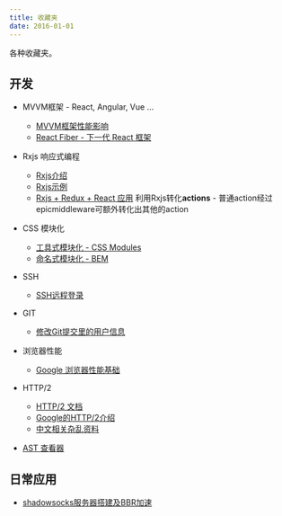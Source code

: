 ```yaml
---
title: 收藏夹
date: 2016-01-01
---
```


各种收藏夹。

<!-- more -->

## 开发

- MVVM框架 - React, Angular, Vue ...
    - [MVVM框架性能影响](https://www.zhihu.com/question/31809713/answer/53544875) 
    - [React Fiber - 下一代 React 框架](http://isfiberreadyyet.com/) 
- Rxjs 响应式编程
    - [Rxjs介绍](https://zhuanlan.zhihu.com/p/23305264)
    - [Rxjs示例](https://github.com/Brooooooklyn/learning-rxjs)
    - [Rxjs + Redux + React 应用](https://zhuanlan.zhihu.com/p/24263212) 利用Rxjs转化**actions** - 普通action经过epicmiddleware可额外转化出其他的action
- CSS 模块化
    - [工具式模块化 - CSS Modules](https://github.com/css-modules/css-modules)
    - [命名式模块化 - BEM](https://en.bem.info/)
- SSH
    - [SSH远程登录](http://www.ruanyifeng.com/blog/2011/12/ssh_remote_login.html)
- GIT
    - [修改Git提交里的用户信息](https://help.github.com/articles/changing-author-info/)
- 浏览器性能 
    - [Google 浏览器性能基础](https://developers.google.com/web/fundamentals/performance/)
- HTTP/2
  - [HTTP/2 文档](https://http2.github.io/)
  - [Google的HTTP/2介绍](https://developers.google.com/web/fundamentals/performance/http2/?hl=zh-cn)
  - [中文相关杂乱资料](https://imququ.com/post/http2-resource.html)

- [AST 查看器](https://astexplorer.net/)

## 日常应用

- [shadowsocks服务器搭建及BBR加速](https://www.flyzy2005.com/fan-qiang/shadowsocks/build-shadowsocks-on-vps/)
